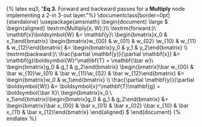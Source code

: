 {% latex eq3, "<strong>Eq 3.</strong> Forward and backward passes for a <strong>Multiply</strong> node implementing a 2-in 3-out layer."%}
\documentclass[border=0pt]{standalone}
\usepackage{amsmath}
\begin{document}
\large
$
\begin{aligned}
\textrm{Multiply(x, W):}\\\\
\textrm{forward:}\\
\mathbf{x}\boldsymbol{W} &= \mathbf{y}\\
\begin{bmatrix}x_0 & x_1\end{bmatrix} \begin{bmatrix}w_{00} & w_{01} & w_{02} \\w_{10} & w_{11} & w_{12}\end{bmatrix} &= \begin{bmatrix}y_0 & y_1 & y_2\end{bmatrix}
\\\\
\textrm{backward:}\\
\frac{\partial \mathbf{y}}{\partial \mathbf{x}} &= \mathbf{g}\boldsymbol{W}^\mathbf{T} = \mathbf{\bar w}\\
\begin{bmatrix}g_0 & g_1 & g_2\end{bmatrix} \begin{bmatrix}\bar w_{00} & \bar w_{10}\\w_{01} & \bar w_{11}\\w_{02} & \bar w_{12}\end{bmatrix} &= \begin{bmatrix}w_0 & w_1\end{bmatrix}
\\\\
\frac{\partial \mathbf{y}}{\partial \boldsymbol{W}} &= \boldsymbol{x}^\mathbf{T}\mathbf{g} = \boldsymbol{\bar X}\\
\begin{bmatrix}x_0 \\ x_1\end{bmatrix}\begin{bmatrix}g_0 & g_1 & g_2\end{bmatrix} &= \begin{bmatrix}\bar x_{00} & \bar x_{01} & \bar x_{02} \\\bar x_{10} & \bar x_{11} & \bar x_{12}\end{bmatrix}
\end{aligned}
$
\end{document}
{% endlatex %}

